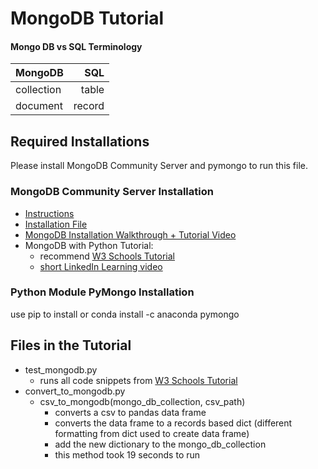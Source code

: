 # MongoDB Tutorial

#### Mongo DB vs SQL Terminology
| **MongoDB**| **SQL**|
|:-----------|-------:|
| collection | table  |
| document   | record |

## Required Installations
Please install MongoDB Community Server and pymongo to run this file.

### MongoDB Community Server Installation
- [Instructions](https://docs.mongodb.com/manual/tutorial/install-mongodb-on-windows/)
- [Installation File](https://www.mongodb.com/try/download/community)
- [MongoDB Installation Walkthrough + Tutorial Video](https://www.linkedin.com/learning/learning-mongodb/install-mongodb-for-windows)
- MongoDB with Python Tutorial: 
  - recommend [W3 Schools Tutorial](https://www.w3schools.com/python/python_mongodb_getstarted.asp)
  - [short LinkedIn Learning video](https://www.linkedin.com/learning/polyglot-web-development/understanding-python)

### Python Module PyMongo Installation
use pip to install or conda install -c anaconda pymongo

## Files in the Tutorial
- test_mongodb.py
  - runs all code snippets from [W3 Schools Tutorial](https://www.w3schools.com/python/python_mongodb_getstarted.asp)
- convert_to_mongodb.py
  - csv_to_mongodb(mongo_db_collection, csv_path)
    - converts a csv to pandas data frame
    - converts the data frame to a records based dict (different formatting from dict used to create data frame)
    - add the new dictionary to the mongo_db_collection
    - this method took 19 seconds to run
